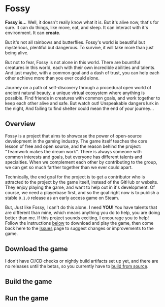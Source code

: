 <!--------------------------------------------------------------------
Fossy - A FOSS video game experiment.
Copyright (C) 2023  Nergster

This program is free software: you can redistribute it and/or modify
it under the terms of the GNU General Public License as published by
the Free Software Foundation, either version 3 of the License, or
(at your option) any later version.

This program is distributed in the hope that it will be useful,
but WITHOUT ANY WARRANTY; without even the implied warranty of
MERCHANTABILITY or FITNESS FOR A PARTICULAR PURPOSE.  See the
GNU General Public License for more details.

You should have received a copy of the GNU General Public License
along with this program.  If not, see <http://www.gnu.org/licenses/>.
---------------------------------------------------------------------->

# Fossy
**Fossy is...**
Well, it doesn't really know what it is. But it's alive now, that's for sure. It can do things, like move, eat, and sleep. It can interact with it's environment. It can **create**.

But it's not all rainbows and butterflies. Fossy's world is beautiful but mysterious, plentiful but dangerous. To survive, it will take more than just being alive.

But not to fear, Fossy is not alone in this world. There are bountiful creatures in this world, each with their own incredible abilities and talents. And just maybe, with a common goal and a dash of trust, you can help each other achieve more than you ever could alone.

Journey on a path of self-discovery through a procedural open world of ancient natural beauty, a unique virtual ecosystem where anything is possible. Find friends in creatures with common goals, and work together to keep each other alive and safe. But watch out! Unspeakable dangers lurk in the night, And failing to find shelter could mean the end of your journey...

## Overview
Fossy is a project that aims to showcase the power of open-source development in the gaming industry. The game itself teaches the core lesson of free and open source, and the reason behind the project: "Teamwork makes the dream work". There is always someone with common interests and goals, but everyone has different talents and specialties. When we complement each other by contributing to the group, we can get so much farther together than we ever could apart.

Technically, the end goal for the project is to get a contributor who is attracted to the project by the game itself, instead of the GitHub or website. They enjoy playing the game, and want to help out in it's development. Of course, we need a playerbase first, and so the goal right now is to publish a stable `0.1.0` release as an early access game on Steam.

But, Just like Fossy, I can't do this alone. I need **YOU**! You have talents that are different than mine, which means anything you do to help, you are doing better than me. If this project sounds exciting, I encourage you to help! Follow the instructions [below](#running-the-game) to download and play the game, then come back here to the [Issues](https://github.com/nergster/fossy/issues) page to suggest changes or improvements to the game.

## Download the game

I don't have CI/CD checks or nightly build artifacts set up yet, and there are no releases until the betas, so you currently have to [build from source](#build-the-game).

## Build the game

<!-- TODO -->

## Run the game

<!-- TODO -->